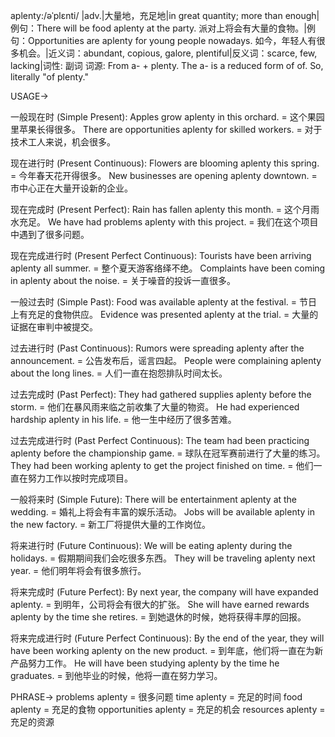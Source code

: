 aplenty:/əˈplɛnti/
|adv.|大量地，充足地|in great quantity; more than enough|例句：There will be food aplenty at the party. 派对上将会有大量的食物。|例句：Opportunities are aplenty for young people nowadays. 如今，年轻人有很多机会。|近义词：abundant, copious, galore, plentiful|反义词：scarce, few, lacking|词性: 副词
词源: From a- + plenty.  The a- is a reduced form of of.  So, literally "of plenty."

USAGE->

一般现在时 (Simple Present):
Apples grow aplenty in this orchard. = 这个果园里苹果长得很多。
There are opportunities aplenty for skilled workers. = 对于技术工人来说，机会很多。

现在进行时 (Present Continuous):
Flowers are blooming aplenty this spring. = 今年春天花开得很多。
New businesses are opening aplenty downtown. = 市中心正在大量开设新的企业。

现在完成时 (Present Perfect):
Rain has fallen aplenty this month. = 这个月雨水充足。
We have had problems aplenty with this project. = 我们在这个项目中遇到了很多问题。

现在完成进行时 (Present Perfect Continuous):
Tourists have been arriving aplenty all summer. = 整个夏天游客络绎不绝。
Complaints have been coming in aplenty about the noise. = 关于噪音的投诉一直很多。

一般过去时 (Simple Past):
Food was available aplenty at the festival. = 节日上有充足的食物供应。
Evidence was presented aplenty at the trial. = 大量的证据在审判中被提交。

过去进行时 (Past Continuous):
Rumors were spreading aplenty after the announcement. = 公告发布后，谣言四起。
People were complaining aplenty about the long lines. = 人们一直在抱怨排队时间太长。

过去完成时 (Past Perfect):
They had gathered supplies aplenty before the storm. = 他们在暴风雨来临之前收集了大量的物资。
He had experienced hardship aplenty in his life. = 他一生中经历了很多苦难。

过去完成进行时 (Past Perfect Continuous):
The team had been practicing aplenty before the championship game. = 球队在冠军赛前进行了大量的练习。
They had been working aplenty to get the project finished on time. = 他们一直在努力工作以按时完成项目。


一般将来时 (Simple Future):
There will be entertainment aplenty at the wedding. = 婚礼上将会有丰富的娱乐活动。
Jobs will be available aplenty in the new factory. = 新工厂将提供大量的工作岗位。

将来进行时 (Future Continuous):
We will be eating aplenty during the holidays. = 假期期间我们会吃很多东西。
They will be traveling aplenty next year. = 他们明年将会有很多旅行。

将来完成时 (Future Perfect):
By next year, the company will have expanded aplenty. = 到明年，公司将会有很大的扩张。
She will have earned rewards aplenty by the time she retires. = 到她退休的时候，她将获得丰厚的回报。

将来完成进行时 (Future Perfect Continuous):
By the end of the year, they will have been working aplenty on the new product. = 到年底，他们将一直在为新产品努力工作。
He will have been studying aplenty by the time he graduates. = 到他毕业的时候，他将一直在努力学习。


PHRASE->
problems aplenty = 很多问题
time aplenty =  充足的时间
food aplenty = 充足的食物
opportunities aplenty = 充足的机会
resources aplenty = 充足的资源


